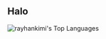 ## Halo
![rayhankimi's Top Languages](https://github-readme-stats.vercel.app/api/top-langs/?username=rayhankimi&theme=synthwave&show_icons=true&hide_border=false&layout=compact)

